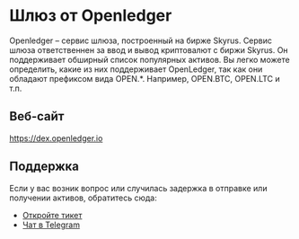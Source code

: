 # Шлюз от Openledger

Openledger – сервис шлюза, построенный на бирже Skyrus. Сервис шлюза ответственнен за ввод и вывод криптовалют с биржи Skyrus. Он поддерживает обширный список популярных активов. Вы легко можете определить, какие из них поддерживает OpenLedger, так как они обладают префиксом вида OPEN.*. Например, OPEN.BTC, OPEN.LTC и т.п.

## Веб-сайт

<https://dex.openledger.io>

## Поддержка

Если у вас возник вопрос или случилась задержка в отправке или получении активов, обратитесь сюда:

- [Откройте тикет](https://openledger.freshdesk.com/support/home)
- [Чат в Telegram](https://t.me/OpenLedgerDC)
